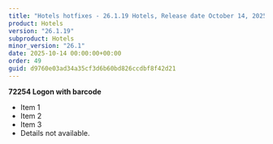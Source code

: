 ```yaml
---
title: "Hotels hotfixes - 26.1.19 Hotels, Release date October 14, 2025 - Hotfixes"
product: Hotels
version: "26.1.19"
subproduct: Hotels
minor_version: "26.1"
date: 2025-10-14 00:00:00+00:00
order: 49
guid: d9760e03ad34a35cf3d6b60bd826ccdbf8f42d21
---
```


**72254 Logon with barcode**- Item 1- Item 2- Item 3- Details not available.
